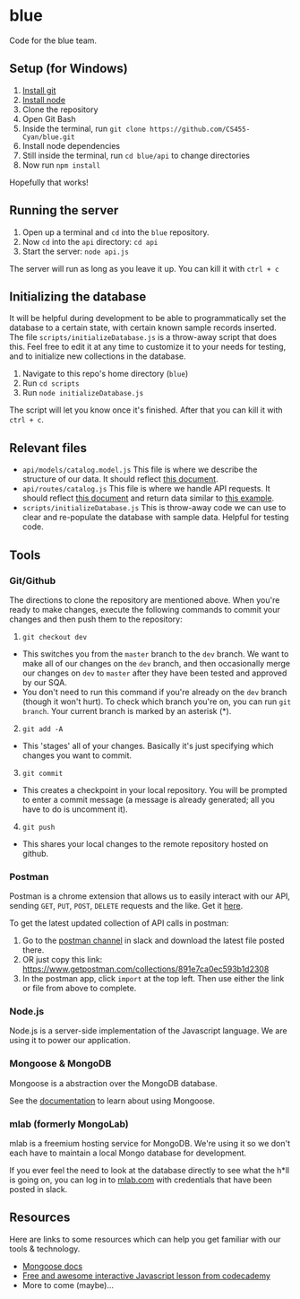 # blue
Code for the blue team.

## Setup (for Windows)
1. [Install git](https://git-for-windows.github.io/)
2. [Install node](https://nodejs.org/en/)
3. Clone the repository
  1. Open Git Bash
  2. Inside the terminal, run `git clone https://github.com/CS455-Cyan/blue.git`
3. Install node dependencies
  1. Still inside the terminal, run `cd blue/api` to change directories
  2. Now run `npm install`

Hopefully that works!

## Running the server
1. Open up a terminal and `cd` into the `blue` repository.
2. Now `cd` into the `api` directory: `cd api`
3. Start the server: `node api.js`

The server will run as long as you leave it up. You can kill it with `ctrl + c`

## Initializing the database
It will be helpful during development to be able to programmatically set the database to a certain state, with certain known sample records inserted. The file `scripts/initializeDatabase.js` is a throw-away script that does this. Feel free to edit it at any time to customize it to your needs for testing, and to initialize new collections in the database.

1. Navigate to this repo's home directory (`blue`)
2. Run `cd scripts`
3. Run `node initializeDatabase.js`

The script will let you know once it's finished. After that you can kill it with `ctrl + c`.

## Relevant files

* `api/models/catalog.model.js` This file is where we describe the structure of our data. It should reflect [this document](https://drive.google.com/open?id=1K9UBM-vfAotRwtsBX8bN12OjiVsqQ6R_6pN9YugiBpQ).
* `api/routes/catalog.js` This file is where we handle API requests. It should reflect [this document](https://drive.google.com/open?id=1chPKE1WVSA3kWQ4xs7IhyLyomoH2w8S-mZ0y8HShJm8) and return data similar to [this example](https://drive.google.com/open?id=0B7bRJi6ppRPbRXFWWWQwNFY2Tms).
* `scripts/initializeDatabase.js` This is throw-away code we can use to clear and re-populate the database with sample data. Helpful for testing code.

## Tools

### Git/Github

The directions to clone the repository are mentioned above. When you're ready to make changes, execute the following commands to commit your changes and then push them to the repository:

1. `git checkout dev`
  * This switches you from the `master` branch to the `dev` branch. We want to make all of our changes on the `dev` branch, and then occasionally merge our changes on `dev` to `master` after they have been tested and approved by our SQA.
  * You don't need to run this command if you're already on the `dev` branch (though it won't hurt). To check which branch you're on, you can run `git branch`. Your current branch is marked by an asterisk (*).
2. `git add -A`
  * This 'stages' all of your changes. Basically it's just specifying which changes you want to commit.
3. `git commit`
  * This creates a checkpoint in your local repository. You will be prompted to enter a commit message (a message is already generated; all you have to do is uncomment it).
4. `git push`
  * This shares your local changes to the remote repository hosted on github.

### Postman

Postman is a chrome extension that allows us to easily interact with our API, sending `GET`, `PUT`, `POST`, `DELETE` requests and the like. Get it [here](https://chrome.google.com/webstore/detail/postman/fhbjgbiflinjbdggehcddcbncdddomop).

To get the latest updated collection of API calls in postman:

1. Go to the [postman channel](https://cs455cyan.slack.com/messages/postman/details/) in slack and download the latest file posted there.
2. OR just copy this link: https://www.getpostman.com/collections/891e7ca0ec593b1d2308
3. In the postman app, click `import` at the top left. Then use either the link or file from above to complete.

### Node.js

Node.js is a server-side implementation of the Javascript language. We are using it to power our application.

### Mongoose & MongoDB

Mongoose is a abstraction over the MongoDB database. 

See the [documentation](http://mongoosejs.com/docs/guide.html) to learn about using Mongoose.

### mlab (formerly MongoLab)

mlab is a freemium hosting service for MongoDB. We're using it so we don't each have to maintain a local Mongo database for development.

If you ever feel the need to look at the database directly to see what the h*ll is going on, you can log in to [mlab.com](https://mlab.com) with credentials that have been posted in slack.

## Resources

Here are links to some resources which can help you get familiar with our tools & technology.

* [Mongoose docs](http://mongoosejs.com/docs/guide.html)
* [Free and awesome interactive Javascript lesson from codecademy](https://www.codecademy.com/learn/javascript)
* More to come (maybe)...
